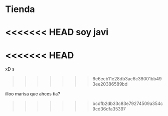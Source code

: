 # Tienda
<<<<<<< HEAD
soy javi
=======
<<<<<<< HEAD
=======
xD	s
>>>>>>> 6e6ecb11e28db3ac6c38001bb493ee20386589bd

illoo marisa que ahces tia?
>>>>>>> bcdfb2db33c83e79274509a354c9cd36dfa35397

